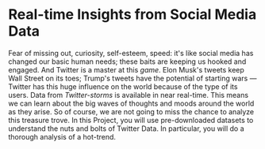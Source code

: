 
# Real-time Insights from Social Media Data

Fear of missing out, curiosity, self-esteem, speed: it's like social media has changed our basic human needs; these baits are keeping us hooked and engaged. And Twitter is a master at this *game*. Elon Musk's tweets keep Wall Street on its toes; Trump's tweets have the potential of starting wars — Twitter has this huge influence on the world because of the type of its users. Data from *Twitter-storms* is available in near real-time. This means we can learn about the big waves of thoughts and moods around the world as they arise. So of course, we are not going to miss the chance to analyze this treasure trove. In this Project, you will use pre-downloaded datasets to understand the nuts and bolts of Twitter Data. In particular, you will do a thorough analysis of a hot-trend.